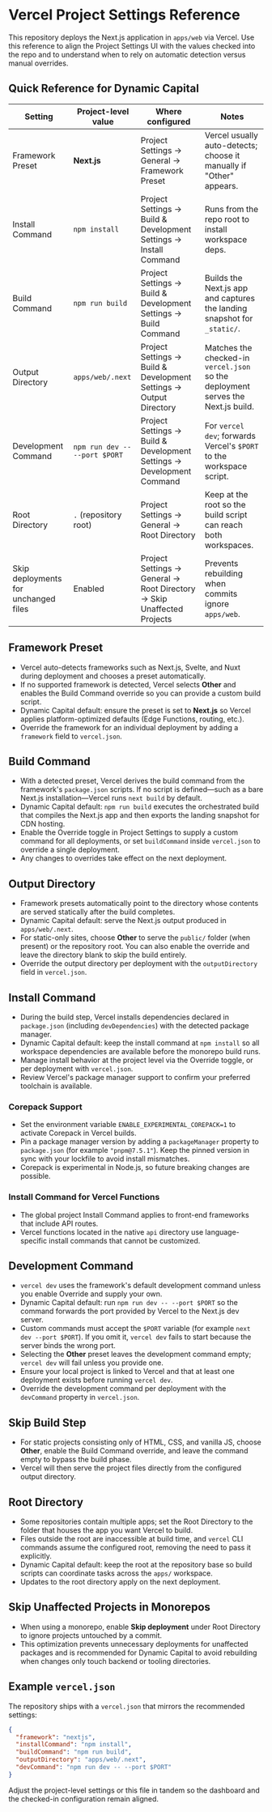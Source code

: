 # Vercel Project Settings Reference

This repository deploys the Next.js application in `apps/web` via Vercel. Use this
reference to align the Project Settings UI with the values checked into the repo
and to understand when to rely on automatic detection versus manual overrides.

## Quick Reference for Dynamic Capital

| Setting | Project-level value | Where configured | Notes |
| --- | --- | --- | --- |
| Framework Preset | **Next.js** | Project Settings → General → Framework Preset | Vercel usually auto-detects; choose it manually if "Other" appears. |
| Install Command | `npm install` | Project Settings → Build & Development Settings → Install Command | Runs from the repo root to install workspace deps. |
| Build Command | `npm run build` | Project Settings → Build & Development Settings → Build Command | Builds the Next.js app and captures the landing snapshot for `_static/`. |
| Output Directory | `apps/web/.next` | Project Settings → Build & Development Settings → Output Directory | Matches the checked-in `vercel.json` so the deployment serves the Next.js build. |
| Development Command | `npm run dev -- --port $PORT` | Project Settings → Build & Development Settings → Development Command | For `vercel dev`; forwards Vercel's `$PORT` to the workspace script. |
| Root Directory | `.` (repository root) | Project Settings → General → Root Directory | Keep at the root so the build script can reach both workspaces. |
| Skip deployments for unchanged files | Enabled | Project Settings → General → Root Directory → Skip Unaffected Projects | Prevents rebuilding when commits ignore `apps/web`. |

## Framework Preset
- Vercel auto-detects frameworks such as Next.js, Svelte, and Nuxt during
  deployment and chooses a preset automatically.
- If no supported framework is detected, Vercel selects **Other** and enables the
  Build Command override so you can provide a custom build script.
- Dynamic Capital default: ensure the preset is set to **Next.js** so Vercel applies
  platform-optimized defaults (Edge Functions, routing, etc.).
- Override the framework for an individual deployment by adding a `framework`
  field to `vercel.json`.

## Build Command
- With a detected preset, Vercel derives the build command from the framework's
  `package.json` scripts. If no script is defined—such as a bare Next.js
  installation—Vercel runs `next build` by default.
- Dynamic Capital default: `npm run build` executes the orchestrated build that
  compiles the Next.js app and then exports the landing snapshot for CDN
  hosting.
- Enable the Override toggle in Project Settings to supply a custom command for
  all deployments, or set `buildCommand` inside `vercel.json` to override a single
  deployment.
- Any changes to overrides take effect on the next deployment.

## Output Directory
- Framework presets automatically point to the directory whose contents are
  served statically after the build completes.
- Dynamic Capital default: serve the Next.js output produced in
  `apps/web/.next`.
- For static-only sites, choose **Other** to serve the `public/` folder (when
  present) or the repository root. You can also enable the override and leave the
  directory blank to skip the build entirely.
- Override the output directory per deployment with the `outputDirectory` field
  in `vercel.json`.

## Install Command
- During the build step, Vercel installs dependencies declared in `package.json`
  (including `devDependencies`) with the detected package manager.
- Dynamic Capital default: keep the install command at `npm install` so all
  workspace dependencies are available before the monorepo build runs.
- Manage install behavior at the project level via the Override toggle, or per
  deployment with `vercel.json`.
- Review Vercel's package manager support to confirm your preferred toolchain is
  available.

### Corepack Support
- Set the environment variable `ENABLE_EXPERIMENTAL_COREPACK=1` to activate
  Corepack in Vercel builds.
- Pin a package manager version by adding a `packageManager` property to
  `package.json` (for example `"pnpm@7.5.1"`). Keep the pinned version in sync
  with your lockfile to avoid install mismatches.
- Corepack is experimental in Node.js, so future breaking changes are possible.

### Install Command for Vercel Functions
- The global project Install Command applies to front-end frameworks that
  include API routes.
- Vercel functions located in the native `api` directory use language-specific
  install commands that cannot be customized.

## Development Command
- `vercel dev` uses the framework's default development command unless you enable
  Override and supply your own.
- Dynamic Capital default: run `npm run dev -- --port $PORT` so the command
  forwards the port provided by Vercel to the Next.js dev server.
- Custom commands must accept the `$PORT` variable (for example
  `next dev --port $PORT`). If you omit it, `vercel dev` fails to start because
  the server binds the wrong port.
- Selecting the **Other** preset leaves the development command empty; `vercel dev`
  will fail unless you provide one.
- Ensure your local project is linked to Vercel and that at least one deployment
  exists before running `vercel dev`.
- Override the development command per deployment with the `devCommand` property
  in `vercel.json`.

## Skip Build Step
- For static projects consisting only of HTML, CSS, and vanilla JS, choose
  **Other**, enable the Build Command override, and leave the command empty to
  bypass the build phase.
- Vercel will then serve the project files directly from the configured output
  directory.

## Root Directory
- Some repositories contain multiple apps; set the Root Directory to the folder
  that houses the app you want Vercel to build.
- Files outside the root are inaccessible at build time, and `vercel` CLI
  commands assume the configured root, removing the need to pass it explicitly.
- Dynamic Capital default: keep the root at the repository base so build scripts
  can coordinate tasks across the `apps/` workspace.
- Updates to the root directory apply on the next deployment.

## Skip Unaffected Projects in Monorepos
- When using a monorepo, enable **Skip deployment** under Root Directory to
  ignore projects untouched by a commit.
- This optimization prevents unnecessary deployments for unaffected packages and
  is recommended for Dynamic Capital to avoid rebuilding when changes only touch
  backend or tooling directories.

## Example `vercel.json`

The repository ships with a `vercel.json` that mirrors the recommended settings:

```json
{
  "framework": "nextjs",
  "installCommand": "npm install",
  "buildCommand": "npm run build",
  "outputDirectory": "apps/web/.next",
  "devCommand": "npm run dev -- --port $PORT"
}
```

Adjust the project-level settings or this file in tandem so the dashboard and the
checked-in configuration remain aligned.
